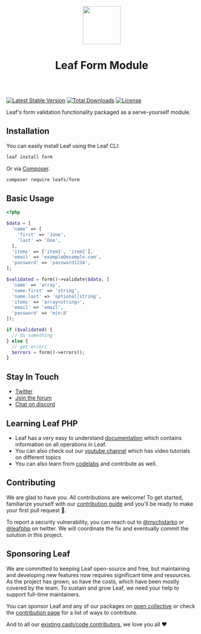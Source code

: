 <!-- markdownlint-disable no-inline-html -->
<p align="center">
  <br><br>
  <img src="https://leafphp.netlify.app/assets/img/leaf3-logo.png" height="100"/>
  <h1 align="center">Leaf Form Module</h1>
  <br><br>
</p>

[![Latest Stable Version](https://poser.pugx.org/leafs/form/v/stable)](https://packagist.org/packages/leafs/form)
[![Total Downloads](https://poser.pugx.org/leafs/form/downloads)](https://packagist.org/packages/leafs/form)
[![License](https://poser.pugx.org/leafs/form/license)](https://packagist.org/packages/leafs/form)

Leaf's form validation functionality packaged as a serve-yourself module.

## Installation

You can easily install Leaf using the Leaf CLI:

```bash
leaf install form
```

Or via [Composer](https://getcomposer.org/).

```bash
composer require leafs/form
```

## Basic Usage

```php
<?php

$data = [
  'name' => [
    'first' => 'Jane',
    'last' => 'Doe',
  ],
  'items' => ['item1', 'item2'],
  'email' => 'example@example.com',
  'password' => 'password1234',
];

$validated = form()->validate($data, [
  'name' => 'array',
  'name.first' => 'string',
  'name.last' => 'optional|string',
  'items' => 'array<string>',
  'email' => 'email',
  'password' => 'min:8'
]);

if ($validated) {
  // do something
} else {
  // get errors
  $errors = form()->errors();
}
```

## Stay In Touch

- [Twitter](https://twitter.com/leafphp)
- [Join the forum](https://github.com/leafsphp/leaf/discussions/37)
- [Chat on discord](https://discord.com/invite/Pkrm9NJPE3)

## Learning Leaf PHP

- Leaf has a very easy to understand [documentation](https://leafphp.dev) which contains information on all operations in Leaf.
- You can also check out our [youtube channel](https://www.youtube.com/channel/UCllE-GsYy10RkxBUK0HIffw) which has video tutorials on different topics
- You can also learn from [codelabs](https://leafphp.dev/codelabs/) and contribute as well.

## Contributing

We are glad to have you. All contributions are welcome! To get started, familiarize yourself with our [contribution guide](https://leafphp.dev/community/contributing.html) and you'll be ready to make your first pull request 🚀.

To report a security vulnerability, you can reach out to [@mychidarko](https://twitter.com/mychidarko) or [@leafphp](https://twitter.com/leafphp) on twitter. We will coordinate the fix and eventually commit the solution in this project.

## Sponsoring Leaf

We are committed to keeping Leaf open-source and free, but maintaining and developing new features now requires significant time and resources. As the project has grown, so have the costs, which have been mostly covered by the team. To sustain and grow Leaf, we need your help to support full-time maintainers.

You can sponsor Leaf and any of our packages on [open collective](https://opencollective.com/leaf) or check the [contribution page](https://leafphp.dev/support/) for a list of ways to contribute.

And to all our [existing cash/code contributors](https://leafphp.dev#sponsors), we love you all ❤️
